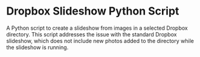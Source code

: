# Dropbox Slideshow Python Script

A Python script to create a slideshow from images in a selected Dropbox directory. This script addresses the issue with the standard Dropbox slideshow, which does not include new photos added to the directory while the slideshow is running.
